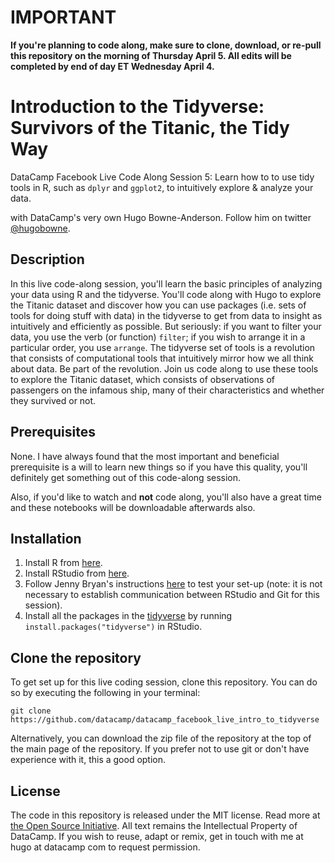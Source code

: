 # IMPORTANT

**If you're planning to code along, make sure to clone, download, or re-pull this repository on the morning of Thursday April 5. All edits will be completed by end of day ET Wednesday April 4.**

# Introduction to the Tidyverse: Survivors of the Titanic, the Tidy Way
DataCamp Facebook Live Code Along Session 5: Learn how to to use tidy tools in R, such as `dplyr` and `ggplot2`, to intuitively explore &amp; analyze your data.

with DataCamp's very own Hugo Bowne-Anderson. Follow him on twitter [@hugobowne](https://twitter.com/hugobowne).

## Description

In this live code-along session, you'll learn the basic principles of analyzing your data using R and the tidyverse. You'll code along with Hugo to explore the Titanic dataset and discover how you can use packages (i.e. sets of tools for doing stuff with data) in the tidyverse to get from data to insight as intuitively and efficiently as possible. But seriously: if you want to filter your data, you use the verb (or function) `filter`; if you wish to arrange it in a particular order, you use `arrange`. The tidyverse set of tools is a revolution that consists of computational tools that intuitively mirror how we all think about data. Be part of the revolution. Join us code along to use these tools to explore the Titanic dataset, which consists of observations of passengers on the infamous ship, many of their characteristics and whether they survived or not.

## Prerequisites

None. I have always found that the most important and beneficial prerequisite is a will to learn new things so if you have this quality, you'll definitely get something out of this code-along session.

Also, if you'd like to watch and **not** code along, you'll also have a great time and these notebooks will be downloadable afterwards also.

## Installation

1. Install R from [here](https://cloud.r-project.org/).
2. Install RStudio from [here](http://www.rstudio.com/ide/download/).
3. Follow Jenny Bryan's instructions [here](https://jennybc.github.io/2014-05-12-ubc/r-setup.html) to test your set-up (note: it is not necessary to establish communication between RStudio and Git for this session).
4. Install all the packages in the [tidyverse](https://www.tidyverse.org/packages/) by running `install.packages("tidyverse")` in RStudio.

## Clone the repository

To get set up for this live coding session, clone this repository. You can do so by executing the following in your terminal:

```
git clone https://github.com/datacamp/datacamp_facebook_live_intro_to_tidyverse
```

Alternatively, you can download the zip file of the repository at the top of the main page of the repository. If you prefer not to use git or don't have experience with it, this a good option.

## License

The code in this repository is released under the MIT license. Read more at [the Open Source Initiative](https://opensource.org/licenses/MIT). All text remains the Intellectual Property of DataCamp. If you wish to reuse, adapt or remix, get in touch with me at hugo at datacamp com to request permission.
